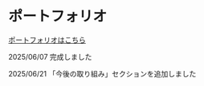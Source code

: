 # ポートフォリオ

[ポートフォリオはこちら](https://ktsn-ud.github.io/portfolio/)

2025/06/07 完成しました

2025/06/21 「今後の取り組み」セクションを追加しました
